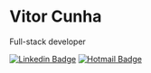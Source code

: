 # Vitor Cunha

Full-stack developer

[![Linkedin Badge](https://img.shields.io/badge/-Vitor%20Cunha-00875f?style=flat-square&logo=Linkedin&logoColor=white&link=https://www.linkedin.com/in/vitor-cunha-82201a138/)](https://www.linkedin.com/in/vitor-cunha-82201a138/) 
[![Hotmail Badge](https://img.shields.io/badge/-Hotmail-0078D4?style=flat-square&logo=microsoft-outlook&logoColor=white&link=mailto:vitor.dc@hotmail.com)](mailto:vitor.dc@hotmail.com)
